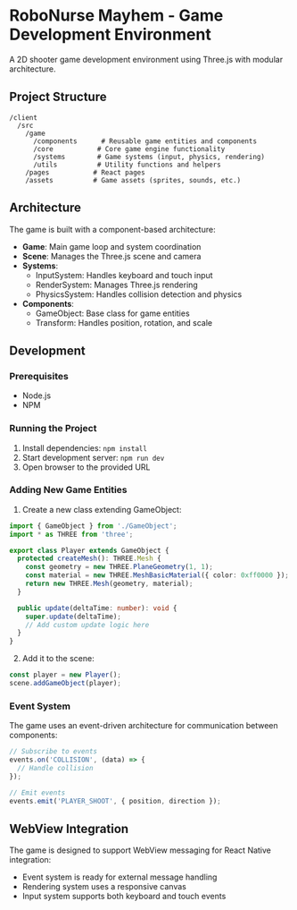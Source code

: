 # RoboNurse Mayhem - Game Development Environment

A 2D shooter game development environment using Three.js with modular architecture.

## Project Structure

```
/client
  /src
    /game
      /components      # Reusable game entities and components
      /core           # Core game engine functionality
      /systems        # Game systems (input, physics, rendering)
      /utils          # Utility functions and helpers
    /pages           # React pages
    /assets          # Game assets (sprites, sounds, etc.)
```

## Architecture

The game is built with a component-based architecture:

- **Game**: Main game loop and system coordination
- **Scene**: Manages the Three.js scene and camera
- **Systems**:
  - InputSystem: Handles keyboard and touch input
  - RenderSystem: Manages Three.js rendering
  - PhysicsSystem: Handles collision detection and physics
- **Components**:
  - GameObject: Base class for game entities
  - Transform: Handles position, rotation, and scale

## Development

### Prerequisites
- Node.js
- NPM

### Running the Project
1. Install dependencies: `npm install`
2. Start development server: `npm run dev`
3. Open browser to the provided URL

### Adding New Game Entities

1. Create a new class extending GameObject:
```typescript
import { GameObject } from './GameObject';
import * as THREE from 'three';

export class Player extends GameObject {
  protected createMesh(): THREE.Mesh {
    const geometry = new THREE.PlaneGeometry(1, 1);
    const material = new THREE.MeshBasicMaterial({ color: 0xff0000 });
    return new THREE.Mesh(geometry, material);
  }

  public update(deltaTime: number): void {
    super.update(deltaTime);
    // Add custom update logic here
  }
}
```

2. Add it to the scene:
```typescript
const player = new Player();
scene.addGameObject(player);
```

### Event System

The game uses an event-driven architecture for communication between components:

```typescript
// Subscribe to events
events.on('COLLISION', (data) => {
  // Handle collision
});

// Emit events
events.emit('PLAYER_SHOOT', { position, direction });
```

## WebView Integration

The game is designed to support WebView messaging for React Native integration:
- Event system is ready for external message handling
- Rendering system uses a responsive canvas
- Input system supports both keyboard and touch events